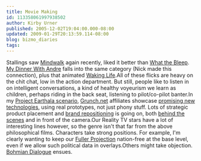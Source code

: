 ```yaml
---
title: Movie Making
id: 113358061997938502
author: Kirby Urner
published: 2005-12-02T19:04:00.000-08:00
updated: 2009-01-29T20:13:59.114-08:00
blog: bizmo_diaries
tags: 
---
```


Stallings saw [Mindwalk](http://www.imdb.com/title/tt0100151/) again recently, liked it better than [What the Bleep](http://www.imdb.com/title/tt0399877/).  [My Dinner With Andre](http://www.imdb.com/title/tt0082783/) falls into the same category (Nick made this connection), plus that animated [Waking Life](http://www.imdb.com/title/tt0243017/).All of these flicks are heavy on the chit chat, low in the action department. But still, people like to listen in on intelligent conversations, a kind of healthy voyeurism we learn as children, perhaps riding in the back seat, listening to pilot/co-pilot banter.In my [Project Earthala scenario](http://www.grunch.net/synergetics/docs/infotech.html), [Grunch.net](http://www.grunch.net/) affiliates showcase [promising new technologies](http://images.google.com/images?&q=fly%27s+eye+dome&hl=en&btnG=Search+Images), using real prototypes, not just phony stuff.  Lots of strategic product placement and [brand repositioning](http://www.grunch.net/synergetics/bworks.html) is going on, both [behind the scenes](http://www.grunch.net/synergetics/gstuniv.html) and in front of the camera.Our Reality TV stars have a lot of interesting lines however, so the genre isn't that far from the above philosophical films. Characters take strong positions. For example, I'm clearly wanting to keep our [Fuller Projection](http://www.grunch.net/synergetics/map/dymax.html) nation-free at the base level, even if we allow such political data in overlays.Others might take objection.  [Bohmian Dialogue](http://worldgame.blogspot.com/2004/10/mark-satin-at-powells-books.html) ensues.